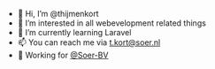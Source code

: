 - 👋 Hi, I’m @thijmenkort
- 👀 I’m interested in all webevelopment related things
- 🌱 I’m currently learning Laravel
- 📫 You can reach me via t.kort@soer.nl
- 🏢 Working for [@Soer-BV](https://github.com/Soer-BV/intranet "Soer-BV")

<!---
thijmenkort/thijmenkort is a ✨ special ✨ repository because its `README.md` (this file) appears on your GitHub profile.
You can click the Preview link to take a look at your changes.
--->

